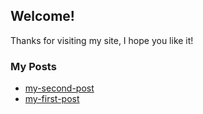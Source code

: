## Welcome!

Thanks for visiting my site, I hope you like it!

### My Posts
- [my-second-post](/blog/second-post/)
- [my-first-post](/blog/first-post/)